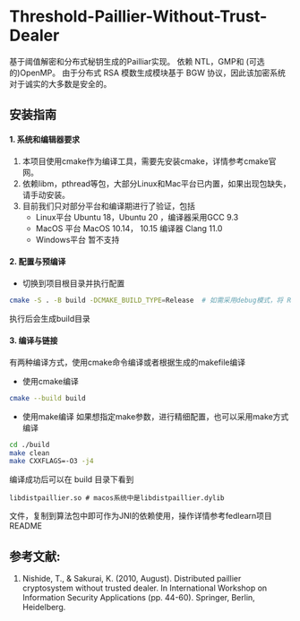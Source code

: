 # Threshold-Paillier-Without-Trust-Dealer
基于阈值解密和分布式秘钥生成的Pailliar实现。
依赖 NTL，GMP和 (可选的)OpenMP。
由于分布式 RSA 模数生成模块基于 BGW 协议，因此该加密系统对于诚实的大多数是安全的。

## 安装指南

#### 1. 系统和编辑器要求

1. 本项目使用cmake作为编译工具，需要先安装cmake，详情参考cmake官网。
2. 依赖libm，pthread等包，大部分Linux和Mac平台已内置，如果出现包缺失，请手动安装。
3. 目前我们只对部分平台和编译期进行了验证，包括
   - Linux平台  Ubuntu 18，Ubuntu 20 ，编译器采用GCC 9.3
   - MacOS 平台 MacOS 10.14， 10.15 编译器 Clang 11.0
   - Windows平台 暂不支持 

#### 2. 配置与预编译
- 切换到项目根目录并执行配置
```bash
cmake -S . -B build -DCMAKE_BUILD_TYPE=Release  # 如需采用debug模式，将 Release替换为Debug
```
执行后会生成build目录
#### 3. 编译与链接
有两种编译方式，使用cmake命令编译或者根据生成的makefile编译
- 使用cmake编译
```bash
cmake --build build
```
- 使用make编译
如果想指定make参数，进行精细配置，也可以采用make方式编译
```bash
cd ./build
make clean
make CXXFLAGS=-O3 -j4
```

编译成功后可以在 build 目录下看到

```shell
libdistpaillier.so # macos系统中是libdistpaillier.dylib
```
文件，复制到算法包中即可作为JNI的依赖使用，操作详情参考fedlearn项目README


## 参考文献: 
1. Nishide, T., & Sakurai, K. (2010, August). Distributed paillier cryptosystem without trusted dealer. In International Workshop on Information Security Applications (pp. 44-60). Springer, Berlin, Heidelberg.

